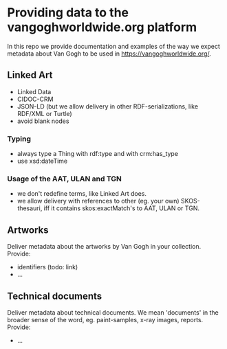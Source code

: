 # Providing data to the vangoghworldwide.org platform
In this repo we provide documentation and examples of the way we expect metadata about Van Gogh to be used in https://vangoghworldwide.org/. 

## Linked Art
* Linked Data
* CIDOC-CRM
* JSON-LD (but we allow delivery in other RDF-serializations, like RDF/XML or Turtle)
* avoid blank nodes

### Typing
* always type a Thing with rdf:type and with crm:has_type
* use xsd:dateTime

### Usage of the AAT, ULAN and TGN
* we don't redefine terms, like Linked Art does.
* we allow delivery with references to other (eg. your own) SKOS-thesauri, iff it contains skos:exactMatch's to AAT, ULAN or TGN.

## Artworks
Deliver metadata about the artworks by Van Gogh in your collection.
Provide:
* identifiers (todo: link)
* ...

## Technical documents
Deliver metadata about technical documents. We mean 'documents' in the broader sense of the word, eg. paint-samples, x-ray images, reports.
Provide:
* ...

